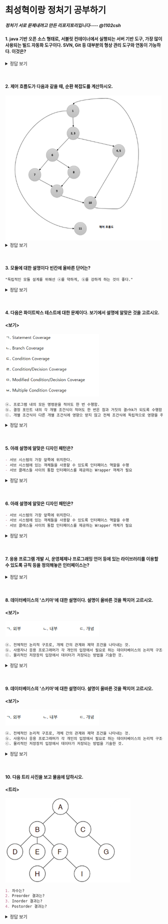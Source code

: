 # 최성혁이랑 정처기 공부하기
##### 정처기 서로 문제내려고 만든 리포지토리입니다---- @1102csh

#### 1.  java 기반 오픈 소스 형태로, 서블릿 컨테이너에서 실행되는 서버 기반 도구, 가장 많이 사용되는 빌드 자동화 도구이다. **SVN, Git** 등 대부분의 형상 관리 도구와 연동이 가능하다. 이것은?

<details>
<summary>정답 보기</summary>

- Jenkins

</details>

<br>
<br>

#### 2. 제어 흐름도가 다음과 같을 때, 순환 복잡도를 계산하시오.

<img src="./image/image01.png" width="500">

<details>
<summary>정답 보기</summary>

- 순환 복잡도 = `화살표의 수 - 노드의 수 + 2` = `11 - 9 + 2`

</details>
<br>
<br>

#### 3. 모듈에 대한 설명이다 빈칸에 올바른 단어는?
```Markdown
"독립적인 모듈 설계를 위해선 ⓐ를 약하게, ⓑ를 강하게 하는 것이 좋다."
```

<details>
<summary>정답 보기</summary>

- ⓐ. 결합도
- ⓑ. 응집도

</details>
<br>
<br>

#### 4. 다음은 화이트박스 테스트에 대한 문제이다. 보기에서 설명에 알맞은 것을 고르시오.

#### <보기>
<img src="./image/image02.png" width="300">

```Markdown
ⓐ. 프로그램 내의 모든 명령문을 적어도 한 번 수행함.
ⓑ. 결정 포인트 내의 각 개별 조건식이 적어도 한 번은 참과 거짓의 결rhk가 되도록 수행함.
ⓒ. 개별 조건식이 다른 개별 조건식에 영향으 받지 않고 전체 조건식에 독립적으로 영향을 주도록 함으로써 조건/결정 커버리지를 향상시킨 커버리지
```

<details>
<summary>정답 보기</summary>

- ⓐ. ㄱ
- ⓑ. ㄷ
- ⓒ. ㅁ

</details>
<br>
<br>

#### 5. 아래 설명에 알맞은 디자인 패턴은?
```Markdown
- 서브 시스템의 가장 앞쪽에 위치한다.
- 서브 시스템에 있는 객체들을 사용할 수 있도록 인터페이스 역할을 수행
- 서브 클래스들 사이의 통합 인터페이스를 제공하는 Wrapper 객체가 필요
```
<details>
<summary>정답 보기</summary>

- Facade

</details>
<br>
<br>

#### 6. 아래 설명에 알맞은 디자인 패턴은?
```Markdown
- 서브 시스템의 가장 앞쪽에 위치한다.
- 서브 시스템에 있는 객체들을 사용할 수 있도록 인터페이스 역할을 수행
- 서브 클래스들 사이의 통합 인터페이스를 제공하는 Wrapper 객체가 필요
```
<details>
<summary>정답 보기</summary>

- Facade

</details>

<br>
<br>

#### 7. 응용 프로그램 개발 시, 운영체제나 프로그래밍 언어 등에 있는 라이브러리를 이용할 수 있도록 규칙 등을 정의해놓은 인터페이스는?

<details>
<summary>정답 보기</summary>

- API

</details>


<br>
<br>

#### 8. 데이터베이스의 '스키마'에 대한 설명이다. 설명이 올바른 것을 짝지어 고르시오.
#### <보기>
<img src="./image/image03.png" width="300">

```Markdown
ⓐ. 전체적인 논리적 구조로, 개체 간의 관계와 제약 조건을 나타내는 것.
ⓑ. 사용자나 응용 프로그래머가 각 개인의 입장에서 필요로 하는 데이터베이스의 논리적 구조를 정의한 것.
ⓒ. 물리적인 저장장치 입장에서 데이터가 저장되는 방법을 기술한 것.
```

<details>
<summary>정답 보기</summary>

- ⓐ. ㄷ
- ⓑ. ㄱ
- ⓒ. ㄴ

</details>
<br>
<br>

#### 9. 데이터베이스의 '스키마'에 대한 설명이다. 설명이 올바른 것을 짝지어 고르시오.
#### <보기>
<img src="./image/image03.png" width="300">

```Markdown
ⓐ. 전체적인 논리적 구조로, 개체 간의 관계와 제약 조건을 나타내는 것.
ⓑ. 사용자나 응용 프로그래머가 각 개인의 입장에서 필요로 하는 데이터베이스의 논리적 구조를 정의한 것.
ⓒ. 물리적인 저장장치 입장에서 데이터가 저장되는 방법을 기술한 것.
```

<details>
<summary>정답 보기</summary>

- ⓐ. ㄷ
- ⓑ. ㄱ
- ⓒ. ㄴ

</details>
<br>
<br>

#### 10. 다음 트리 사진을 보고 물음에 답하시오.
#### <트리>
<img src="./image/image04.png" width="400">

```Markdown
1. 차수는?
2. Preorder 결과는?
3. Inorder 결과는?
4. Postorder 결과는?
```

<details>
<summary>정답 보기</summary>

- 1. 3
- 2. A-B-D-E-F-H-I-C-G
- 3. D-B-E-H-F-I-A-C-G
- 4. D-E-H-I-F-B-G-C-A

</details>
